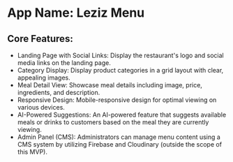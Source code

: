 # **App Name**: Leziz Menu

## Core Features:

- Landing Page with Social Links: Display the restaurant's logo and social media links on the landing page.
- Category Display: Display product categories in a grid layout with clear, appealing images.
- Meal Detail View: Showcase meal details including image, price, ingredients, and description.
- Responsive Design: Mobile-responsive design for optimal viewing on various devices.
- AI-Powered Suggestions: An AI-powered feature that suggests available meals or drinks to customers based on the meal they are currently viewing.
- Admin Panel (CMS): Administrators can manage menu content using a CMS system by utilizing Firebase and Cloudinary (outside the scope of this MVP).
